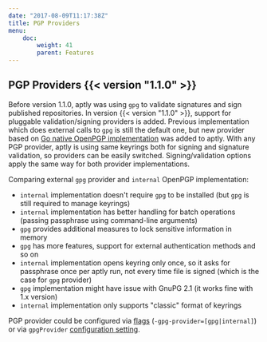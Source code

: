 ```yaml
---
date: "2017-08-09T11:17:38Z"
title: PGP Providers
menu:
    doc:
        weight: 41
        parent: Features
---
```



PGP Providers  {{< version "1.1.0" >}}
-------------

Before version 1.1.0, aptly was using `gpg` to validate signatures and sign published repositories.
In version {{< version "1.1.0" >}}, support for pluggable validation/signing providers is added.
Previous implementation which does external calls to `gpg` is still the default one, but new
provider based on [Go native OpenPGP implementation](https://github.com/golang/crypto/tree/master/openpgp) was added to aptly. With any PGP provider, aptly is using same keyrings both for signing and signature validation,
so providers can be easily switched. Signing/validation options apply the same way for both provider
implementations.

Comparing external `gpg` provider and `internal` OpenPGP implementation:

* `internal` implementation doesn't require `gpg` to be installed (but `gpg` is still required to manage
keyrings)
* `internal` implementation has better handling for batch operations (passing passphrase using command-line arguments)
* `gpg` provides additional measures to lock sensitive information in memory
* `gpg` has more features, support for external authentication methods and so on
* `internal` implementation opens keyring only once, so it asks for passphrase once per aptly
run, not every time file is signed (which is the case for `gpg` provider)
* `gpg` implementation might have issue with GnuPG 2.1 (it works fine with 1.x version)
* `internal` implementation only supports "classic" format of keyrings

PGP provider could be configured via [flags](/doc/aptly/flags) (`-gpg-provider=[gpg|internal]`) or via `gpgProvider` [configuration setting](/doc/configuration).
